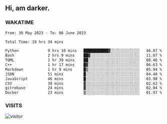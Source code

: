 ## Hi, am darker.

### WAKATIME

<!--START_SECTION:waka-->

```txt
From: 30 May 2023 - To: 06 June 2023

Total Time: 19 hrs 34 mins

Python             9 hrs 10 mins   ███████████▓░░░░░░░░░░░░░   46.87 %
Bash               2 hrs 9 mins    ██▓░░░░░░░░░░░░░░░░░░░░░░   11.07 %
TOML               1 hr 39 mins    ██░░░░░░░░░░░░░░░░░░░░░░░   08.46 %
C++                1 hr 17 mins    █▓░░░░░░░░░░░░░░░░░░░░░░░   06.63 %
Markdown           1 hr 9 mins     █▒░░░░░░░░░░░░░░░░░░░░░░░   05.94 %
JSON               51 mins         █░░░░░░░░░░░░░░░░░░░░░░░░   04.40 %
JavaScript         46 mins         █░░░░░░░░░░░░░░░░░░░░░░░░   03.98 %
CSV                30 mins         ▓░░░░░░░░░░░░░░░░░░░░░░░░   02.62 %
gitrebase          24 mins         ▓░░░░░░░░░░░░░░░░░░░░░░░░   02.04 %
Docker             23 mins         ▒░░░░░░░░░░░░░░░░░░░░░░░░   01.97 %
```

<!--END_SECTION:waka-->

### VISITS
<!-- i should probably build this when i will have some time -->
![visitor](https://profile-counter.glitch.me/sanix-darker/count.svg)
